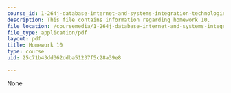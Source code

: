 ```yaml
---
course_id: 1-264j-database-internet-and-systems-integration-technologies-fall-2013
description: This file contains information regarding homework 10.
file_location: /coursemedia/1-264j-database-internet-and-systems-integration-technologies-fall-2013/25c71b43dd362ddba51237f5c28a39e8_MIT1_264JF13_HW10.pdf
file_type: application/pdf
layout: pdf
title: Homework 10
type: course
uid: 25c71b43dd362ddba51237f5c28a39e8

---
```

None